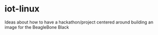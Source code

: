 iot-linux
=========
Ideas about how to have a hackathon/project centered around building an image for the BeagleBone Black
